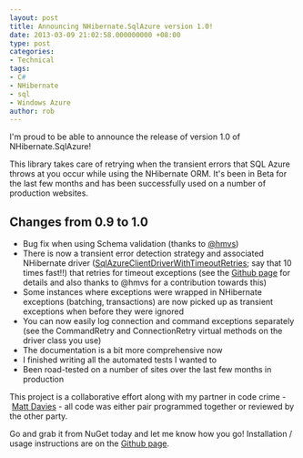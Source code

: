 ```yaml
---
layout: post
title: Announcing NHibernate.SqlAzure version 1.0!
date: 2013-03-09 21:02:58.000000000 +08:00
type: post
categories:
- Technical
tags:
- C#
- NHibernate
- sql
- Windows Azure
author: rob
---
```



I'm proud to be able to announce the release of version 1.0 of NHibernate.SqlAzure!



This library takes care of retrying when the transient errors that SQL Azure throws at you occur while using the NHibernate ORM. It's been in Beta for the last few months and has been successfully used on a number of production websites.


## Changes from 0.9 to 1.0

- Bug fix when using Schema validation (thanks to [@hmvs](https://github.com/hmvs))
- There is now a transient error detection strategy and associated NHibernate driver ([SqlAzureClientDriverWithTimeoutRetries](https://github.com/robdmoore/NHibernate.SqlAzure#advanced-usage-extending-the-provider-add-logging-for-failed-attempts-or-apply-different-retry-strategies--transient-error-detection-strategies); say that 10 times fast!!) that retries for timeout exceptions (see the [Github page](https://github.com/robdmoore/NHibernate.SqlAzure) for details and also thanks to @hmvs for a contribution towards this)
- Some instances where exceptions were wrapped in NHibernate exceptions (batching, transactions) are now picked up as transient exceptions when before they were ignored
- You can now easily log connection and command exceptions separately (see the CommandRetry and ConnectionRetry virtual methods on the driver class you use)
- The documentation is a bit more comprehensive now
- I finished writing all the automated tests I wanted to
- Been road-tested on a number of sites over the last few months in production



This project is a collaborative effort along with my partner in code crime - [Matt Davies](http://blog.mdavies.net/) - all code was either pair programmed together or reviewed by the other party.



Go and grab it from NuGet today and let me know how you go! Installation / usage instructions are on the [Github page](https://github.com/robdmoore/NHibernate.SqlAzure).


